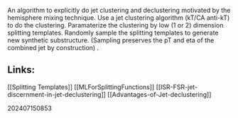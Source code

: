 An algorithm to explicitly do jet clustering and declustering motivated by the hemisphere mixing technique. Use a jet clustering algorithm (kT/CA anti-kT) to do the clustering.  Paramaterize the clustering by low (1 or 2) dimension splitting templates. Randomly sample the splitting templates to generate new synthetic substructure. (Sampling preserves the pT and eta of the combined jet by construction) .


## Links: 
[[Splitting Templates]]
[[MLForSplittingFunctions]]
[[ISR-FSR-jet-discernment-in-jet-declustering]]
[[Advantages-of-Jet-declustering]]




202407150853
